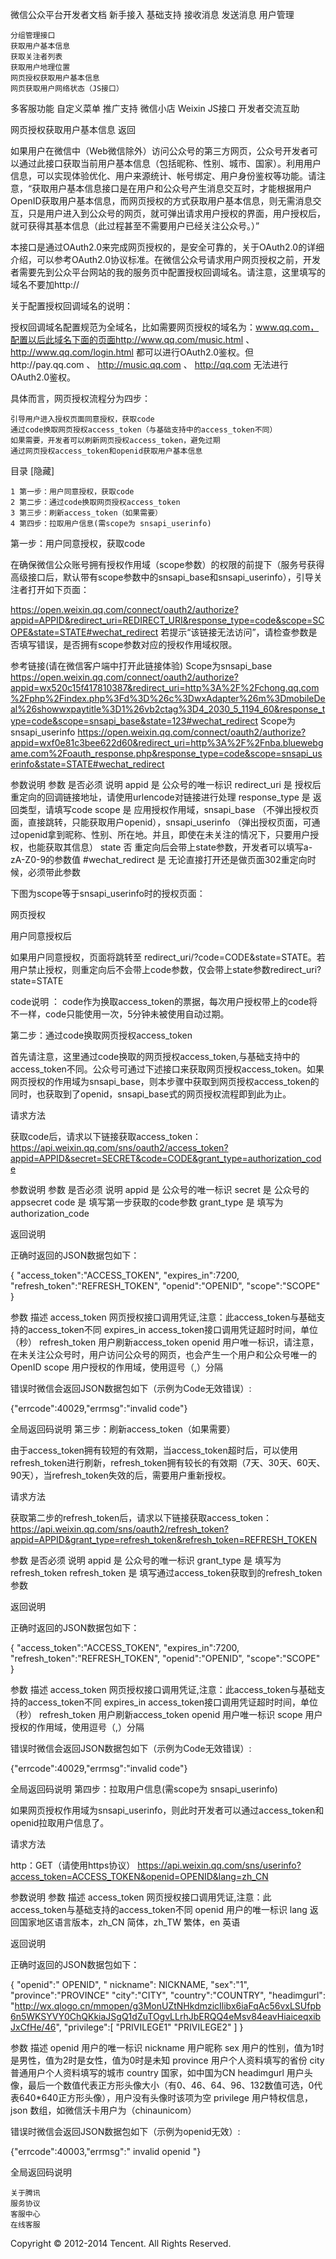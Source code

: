 
微信公众平台开发者文档
新手接入
基础支持
接收消息
发送消息
用户管理

    分组管理接口
    获取用户基本信息
    获取关注者列表
    获取用户地理位置
    网页授权获取用户基本信息
    网页获取用户网络状态（JS接口）

多客服功能
自定义菜单
推广支持
微信小店
Weixin JS接口
开发者交流互助

网页授权获取用户基本信息
返回

如果用户在微信中（Web微信除外）访问公众号的第三方网页，公众号开发者可以通过此接口获取当前用户基本信息（包括昵称、性别、城市、国家）。利用用户信息，可以实现体验优化、用户来源统计、帐号绑定、用户身份鉴权等功能。请注意，“获取用户基本信息接口是在用户和公众号产生消息交互时，才能根据用户OpenID获取用户基本信息，而网页授权的方式获取用户基本信息，则无需消息交互，只是用户进入到公众号的网页，就可弹出请求用户授权的界面，用户授权后，就可获得其基本信息（此过程甚至不需要用户已经关注公众号。）”


本接口是通过OAuth2.0来完成网页授权的，是安全可靠的，关于OAuth2.0的详细介绍，可以参考OAuth2.0协议标准。在微信公众号请求用户网页授权之前，开发者需要先到公众平台网站的我的服务页中配置授权回调域名。请注意，这里填写的域名不要加http://

关于配置授权回调域名的说明：

授权回调域名配置规范为全域名，比如需要网页授权的域名为：www.qq.com，配置以后此域名下面的页面http://www.qq.com/music.html 、 http://www.qq.com/login.html 都可以进行OAuth2.0鉴权。但http://pay.qq.com 、 http://music.qq.com 、 http://qq.com  无法进行OAuth2.0鉴权。

具体而言，网页授权流程分为四步：

    引导用户进入授权页面同意授权，获取code
    通过code换取网页授权access_token（与基础支持中的access_token不同）
    如果需要，开发者可以刷新网页授权access_token，避免过期
    通过网页授权access_token和openid获取用户基本信息 

目录
[隐藏]

    1 第一步：用户同意授权，获取code
    2 第二步：通过code换取网页授权access_token
    3 第三步：刷新access_token（如果需要）
    4 第四步：拉取用户信息(需scope为 snsapi_userinfo)

第一步：用户同意授权，获取code

在确保微信公众账号拥有授权作用域（scope参数）的权限的前提下（服务号获得高级接口后，默认带有scope参数中的snsapi_base和snsapi_userinfo），引导关注者打开如下页面：

https://open.weixin.qq.com/connect/oauth2/authorize?appid=APPID&redirect_uri=REDIRECT_URI&response_type=code&scope=SCOPE&state=STATE#wechat_redirect
若提示“该链接无法访问”，请检查参数是否填写错误，是否拥有scope参数对应的授权作用域权限。

参考链接(请在微信客户端中打开此链接体验)
Scope为snsapi_base
https://open.weixin.qq.com/connect/oauth2/authorize?appid=wx520c15f417810387&redirect_uri=http%3A%2F%2Fchong.qq.com%2Fphp%2Findex.php%3Fd%3D%26c%3DwxAdapter%26m%3DmobileDeal%26showwxpaytitle%3D1%26vb2ctag%3D4_2030_5_1194_60&response_type=code&scope=snsapi_base&state=123#wechat_redirect
Scope为snsapi_userinfo
https://open.weixin.qq.com/connect/oauth2/authorize?appid=wxf0e81c3bee622d60&redirect_uri=http%3A%2F%2Fnba.bluewebgame.com%2Foauth_response.php&response_type=code&scope=snsapi_userinfo&state=STATE#wechat_redirect

参数说明
参数 	是否必须 	说明
appid 	是 	公众号的唯一标识
redirect_uri 	是 	授权后重定向的回调链接地址，请使用urlencode对链接进行处理
response_type 	是 	返回类型，请填写code
scope 	是 	应用授权作用域，snsapi_base （不弹出授权页面，直接跳转，只能获取用户openid），snsapi_userinfo （弹出授权页面，可通过openid拿到昵称、性别、所在地。并且，即使在未关注的情况下，只要用户授权，也能获取其信息）
state 	否 	重定向后会带上state参数，开发者可以填写a-zA-Z0-9的参数值
#wechat_redirect 	是 	无论直接打开还是做页面302重定向时候，必须带此参数

下图为scope等于snsapi_userinfo时的授权页面：

网页授权

用户同意授权后

如果用户同意授权，页面将跳转至 redirect_uri/?code=CODE&state=STATE。若用户禁止授权，则重定向后不会带上code参数，仅会带上state参数redirect_uri?state=STATE

code说明 ：
code作为换取access_token的票据，每次用户授权带上的code将不一样，code只能使用一次，5分钟未被使用自动过期。

第二步：通过code换取网页授权access_token

首先请注意，这里通过code换取的网页授权access_token,与基础支持中的access_token不同。公众号可通过下述接口来获取网页授权access_token。如果网页授权的作用域为snsapi_base，则本步骤中获取到网页授权access_token的同时，也获取到了openid，snsapi_base式的网页授权流程即到此为止。

请求方法

获取code后，请求以下链接获取access_token： 
https://api.weixin.qq.com/sns/oauth2/access_token?appid=APPID&secret=SECRET&code=CODE&grant_type=authorization_code

参数说明
参数 	是否必须 	说明
appid 	是 	公众号的唯一标识
secret 	是 	公众号的appsecret
code 	是 	填写第一步获取的code参数
grant_type 	是 	填写为authorization_code

返回说明

正确时返回的JSON数据包如下：

{
   "access_token":"ACCESS_TOKEN",
   "expires_in":7200,
   "refresh_token":"REFRESH_TOKEN",
   "openid":"OPENID",
   "scope":"SCOPE"
}

参数 	描述
access_token 	网页授权接口调用凭证,注意：此access_token与基础支持的access_token不同
expires_in 	access_token接口调用凭证超时时间，单位（秒）
refresh_token 	用户刷新access_token
openid 	用户唯一标识，请注意，在未关注公众号时，用户访问公众号的网页，也会产生一个用户和公众号唯一的OpenID
scope 	用户授权的作用域，使用逗号（,）分隔


错误时微信会返回JSON数据包如下（示例为Code无效错误）:

{"errcode":40029,"errmsg":"invalid code"}

全局返回码说明
第三步：刷新access_token（如果需要）

由于access_token拥有较短的有效期，当access_token超时后，可以使用refresh_token进行刷新，refresh_token拥有较长的有效期（7天、30天、60天、90天），当refresh_token失效的后，需要用户重新授权。

请求方法

获取第二步的refresh_token后，请求以下链接获取access_token： 
https://api.weixin.qq.com/sns/oauth2/refresh_token?appid=APPID&grant_type=refresh_token&refresh_token=REFRESH_TOKEN

参数 	是否必须 	说明
appid 	是 	公众号的唯一标识
grant_type 	是 	填写为refresh_token
refresh_token 	是 	填写通过access_token获取到的refresh_token参数

返回说明

正确时返回的JSON数据包如下：

{
   "access_token":"ACCESS_TOKEN",
   "expires_in":7200,
   "refresh_token":"REFRESH_TOKEN",
   "openid":"OPENID",
   "scope":"SCOPE"
}

参数 	描述
access_token 	网页授权接口调用凭证,注意：此access_token与基础支持的access_token不同
expires_in 	access_token接口调用凭证超时时间，单位（秒）
refresh_token 	用户刷新access_token
openid 	用户唯一标识
scope 	用户授权的作用域，使用逗号（,）分隔


错误时微信会返回JSON数据包如下（示例为Code无效错误）:

{"errcode":40029,"errmsg":"invalid code"}

全局返回码说明
第四步：拉取用户信息(需scope为 snsapi_userinfo)

如果网页授权作用域为snsapi_userinfo，则此时开发者可以通过access_token和openid拉取用户信息了。

请求方法

http：GET（请使用https协议）
https://api.weixin.qq.com/sns/userinfo?access_token=ACCESS_TOKEN&openid=OPENID&lang=zh_CN

参数说明
参数 	描述
access_token 	网页授权接口调用凭证,注意：此access_token与基础支持的access_token不同
openid 	用户的唯一标识
lang 	返回国家地区语言版本，zh_CN 简体，zh_TW 繁体，en 英语

返回说明

正确时返回的JSON数据包如下：

{
   "openid":" OPENID",
   " nickname": NICKNAME,
   "sex":"1",
   "province":"PROVINCE"
   "city":"CITY",
   "country":"COUNTRY",
    "headimgurl":    "http://wx.qlogo.cn/mmopen/g3MonUZtNHkdmzicIlibx6iaFqAc56vxLSUfpb6n5WKSYVY0ChQKkiaJSgQ1dZuTOgvLLrhJbERQQ4eMsv84eavHiaiceqxibJxCfHe/46", 
	"privilege":[
	"PRIVILEGE1"
	"PRIVILEGE2"
    ]
}

参数 	描述
openid 	用户的唯一标识
nickname 	用户昵称
sex 	用户的性别，值为1时是男性，值为2时是女性，值为0时是未知
province 	用户个人资料填写的省份
city 	普通用户个人资料填写的城市
country 	国家，如中国为CN
headimgurl 	用户头像，最后一个数值代表正方形头像大小（有0、46、64、96、132数值可选，0代表640*640正方形头像），用户没有头像时该项为空
privilege 	用户特权信息，json 数组，如微信沃卡用户为（chinaunicom）


错误时微信会返回JSON数据包如下（示例为openid无效）:

{"errcode":40003,"errmsg":" invalid openid "}

全局返回码说明

    关于腾讯
    服务协议
    客服中心
    在线客服

Copyright © 2012-2014 Tencent. All Rights Reserved.



